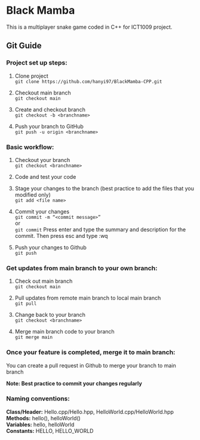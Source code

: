 
# Black Mamba
This is a multiplayer snake game coded in C++ for ICT1009 project.

## Git Guide
### Project set up steps:
1. Clone project  
   ```git clone https://github.com/hanyi97/BlackMamba-CPP.git```

1. Checkout main branch  
   ```git checkout main```

1. Create and checkout branch  
   ```git checkout -b <branchname>```

1. Push your branch to GitHub  
   ```git push -u origin <branchname>```

### Basic workflow:
1. Checkout your branch  
   ```git checkout <branchname>```

1. Code and test your code

2. Stage your changes to the branch (best practice to add the files that you modified only)  
   ```git add <file name>```

4. Commit your changes  
   ```git commit -m “<commit message>”```  
   or  
   ```git commit``` Press enter and type the summary and description for the commit. Then press esc and type :wq

5. Push your changes to Github  
   ```git push```

### Get updates from main branch to your own branch:
1. Check out main branch  
   ```git checkout main```

2. Pull updates from remote main branch to local main branch    
   ```git pull```

3. Change back to your branch  
   ```git checkout <branchname>```

4. Merge main branch code to your branch  
   ```git merge main```

### Once your feature is completed, merge it to main branch:
You can create a pull request in Github to merge your branch to main branch

**Note: Best practice to commit your changes regularly**

### Naming conventions:
**Class/Header:** Hello.cpp/Hello.hpp, HelloWorld.cpp/HelloWorld.hpp  
**Methods:** hello(), helloWorld()  
**Variables:** hello, helloWorld  
**Constants:** HELLO, HELLO_WORLD  
